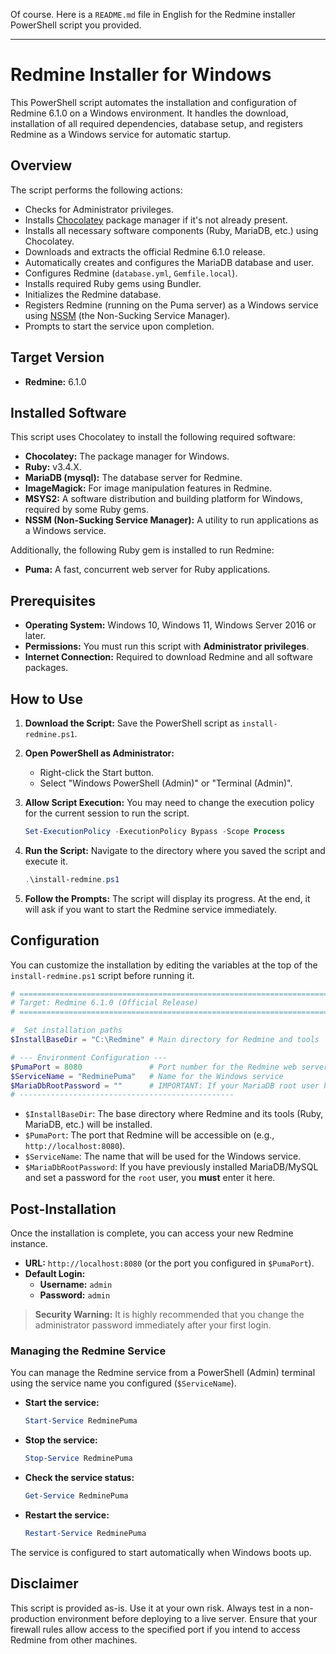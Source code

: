 Of course. Here is a `README.md` file in English for the Redmine installer PowerShell script you provided.

---

# Redmine Installer for Windows

This PowerShell script automates the installation and configuration of Redmine 6.1.0 on a Windows environment. It handles the download, installation of all required dependencies, database setup, and registers Redmine as a Windows service for automatic startup.

## Overview

The script performs the following actions:
- Checks for Administrator privileges.
- Installs [Chocolatey](https://chocolatey.org/) package manager if it's not already present.
- Installs all necessary software components (Ruby, MariaDB, etc.) using Chocolatey.
- Downloads and extracts the official Redmine 6.1.0 release.
- Automatically creates and configures the MariaDB database and user.
- Configures Redmine (`database.yml`, `Gemfile.local`).
- Installs required Ruby gems using Bundler.
- Initializes the Redmine database.
- Registers Redmine (running on the Puma server) as a Windows service using [NSSM](https://nssm.cc/) (the Non-Sucking Service Manager).
- Prompts to start the service upon completion.

## Target Version

- **Redmine:** 6.1.0

## Installed Software

This script uses Chocolatey to install the following required software:

- **Chocolatey:** The package manager for Windows.
- **Ruby:** v3.4.X.
- **MariaDB (mysql):** The database server for Redmine.
- **ImageMagick:** For image manipulation features in Redmine.
- **MSYS2:** A software distribution and building platform for Windows, required by some Ruby gems.
- **NSSM (Non-Sucking Service Manager):** A utility to run applications as a Windows service.

Additionally, the following Ruby gem is installed to run Redmine:
- **Puma:** A fast, concurrent web server for Ruby applications.

## Prerequisites

- **Operating System:** Windows 10, Windows 11, Windows Server 2016 or later.
- **Permissions:** You must run this script with **Administrator privileges**.
- **Internet Connection:** Required to download Redmine and all software packages.

## How to Use

1.  **Download the Script:**
    Save the PowerShell script as `install-redmine.ps1`.

2.  **Open PowerShell as Administrator:**
    -   Right-click the Start button.
    -   Select "Windows PowerShell (Admin)" or "Terminal (Admin)".

3.  **Allow Script Execution:**
    You may need to change the execution policy for the current session to run the script.
    ```powershell
    Set-ExecutionPolicy -ExecutionPolicy Bypass -Scope Process
    ```

4.  **Run the Script:**
    Navigate to the directory where you saved the script and execute it.
    ```powershell
    .\install-redmine.ps1
    ```

5.  **Follow the Prompts:**
    The script will display its progress. At the end, it will ask if you want to start the Redmine service immediately.

## Configuration

You can customize the installation by editing the variables at the top of the `install-redmine.ps1` script before running it.

```powershell
# ==============================================================================
# Target: Redmine 6.1.0 (Official Release)
# ==============================================================================

#  Set installation paths 
$InstallBaseDir = "C:\Redmine" # Main directory for Redmine and tools

# --- Environment Configuration ---
$PumaPort = 8080               # Port number for the Redmine web server
$ServiceName = "RedminePuma"   # Name for the Windows service
$MariaDbRootPassword = ""      # IMPORTANT: If your MariaDB root user has a password, set it here.
# ------------------------------------------------
```

- `$InstallBaseDir`: The base directory where Redmine and its tools (Ruby, MariaDB, etc.) will be installed.
- `$PumaPort`: The port that Redmine will be accessible on (e.g., `http://localhost:8080`).
- `$ServiceName`: The name that will be used for the Windows service.
- `$MariaDbRootPassword`: If you have previously installed MariaDB/MySQL and set a password for the `root` user, you **must** enter it here.

## Post-Installation

Once the installation is complete, you can access your new Redmine instance.

- **URL:** `http://localhost:8080` (or the port you configured in `$PumaPort`).
- **Default Login:**
  - **Username:** `admin`
  - **Password:** `admin`

> **Security Warning:** It is highly recommended that you change the administrator password immediately after your first login.

### Managing the Redmine Service

You can manage the Redmine service from a PowerShell (Admin) terminal using the service name you configured (`$ServiceName`).

- **Start the service:**
  ```powershell
  Start-Service RedminePuma
  ```

- **Stop the service:**
  ```powershell
  Stop-Service RedminePuma
  ```

- **Check the service status:**
  ```powershell
  Get-Service RedminePuma
  ```

- **Restart the service:**
  ```powershell
  Restart-Service RedminePuma
  ```

The service is configured to start automatically when Windows boots up.

## Disclaimer

This script is provided as-is. Use it at your own risk. Always test in a non-production environment before deploying to a live server. Ensure that your firewall rules allow access to the specified port if you intend to access Redmine from other machines.